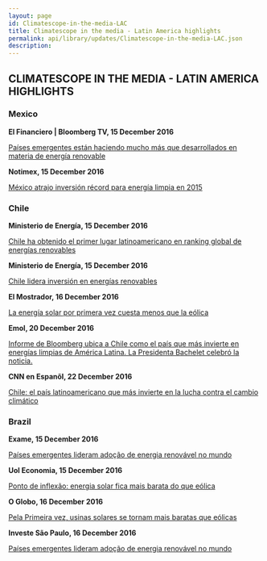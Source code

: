 ```yaml
---
layout: page
id: Climatescope-in-the-media-LAC
title: Climatescope in the media - Latin America highlights
permalink: api/library/updates/Climatescope-in-the-media-LAC.json
description: 
---
```

## CLIMATESCOPE IN THE MEDIA - LATIN AMERICA HIGHLIGHTS

### Mexico

<strong> El Financiero | Bloomberg TV, 15 December 2016</strong>

<a href="https://www.youtube.com/watch?v=ejobZMKMuZk">Países emergentes están haciendo mucho más que desarrollados en materia de energía renovable</a>


<strong> Notimex, 15 December 2016 </strong>

<a href="http://energiaenmexico.notimex.com.mx/nota/282717">México atrajo inversión récord para energía limpia en 2015</a>
 

### Chile

<strong> Ministerio de Energía, 15 December 2016 </strong>

<a href="https://twitter.com/MinEnergia/status/809416465950605312">Chile ha obtenido el primer lugar latinoamericano en ranking global de energías renovables</a>


<strong> Ministerio de Energía, 15 December 2016 </strong>

<a href="http://www.energia.gob.cl/tema-de-interes/chile-lidera-ranking">Chile lidera inversión en energías renovables</a>


<strong> El Mostrador, 16 December 2016 </strong>

<a href="http://www.elmostrador.cl/mercados/2016/12/16/la-energia-solar-por-primera-vez-cuesta-menos-que-la-eolica/">La energía solar por primera vez cuesta menos que la eólica</a>


<strong> Emol, 20 December 2016 </strong>

<a href="http://www.emol.com/noticias/Economia/2016/12/20/836440/Informe-de-Bloomberg-ubica-a-Chile-como-el-pais-que-mas-invierte-en-energias-limpias-de-America-Latina.html">Informe de Bloomberg ubica a Chile como el país que más invierte en energías limpias de América Latina. La Presidenta Bachelet celebró la noticia.</a>


<strong> CNN en Espanõl, 22 December 2016 </strong>

<a href="http://cnnespanol.cnn.com/video/cnnee-chile-lider-latinoamericano-que-mas-invierte-en-la-lucha-contra-el-cambio-cliamatico/#0">Chile: el país latinoamericano que más invierte en la lucha contra el cambio climático</a>

### Brazil

<strong> Exame, 15 December 2016 </strong> 

<a href="http://exame.abril.com.br/economia/paises-emergentes-lideram-adocao-de-energia-renovavel-no-mundo/">Países emergentes lideram adoção de energia renovável no mundo</a>


<strong> Uol Economia, 15 December 2016 </strong>

<a href="http://economia.uol.com.br/noticias/bloomberg/2016/12/15/ponto-de-inflexao-energia-solar-fica-mais-barata-do-que-eolica.htm">Ponto de inflexão: energia solar fica mais barata do que eólica</a>


<strong> O Globo, 16 December 2016 </strong>

<a href="http://oglobo.globo.com/sociedade/sustentabilidade/pela-primeira-vez-usinas-solares-se-tornam-mais-baratas-que-eolicas-20659887">Pela Primeira vez, usinas solares se tornam mais baratas que eólicas</a>


<strong> Investe São Paulo, 16 December 2016 </strong>

<a href="http://www.investe.sp.gov.br/noticia/paises-emergentes-lideram-adocao-de-energia-renovavel-no-mundo/">Países emergentes lideram adoção de energia renovável no mundo</a>
